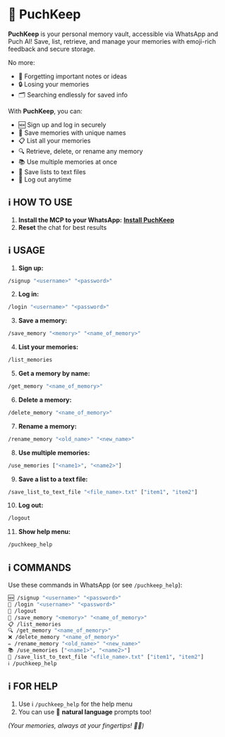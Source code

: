 # 🧠 PuchKeep

**PuchKeep** is your personal memory vault, accessible via WhatsApp and Puch AI! Save, list, retrieve, and manage your memories with emoji-rich feedback and secure storage.

No more:

- 📝 Forgetting important notes or ideas
- 🔒 Losing your memories
- 🗂️ Searching endlessly for saved info

With **PuchKeep**, you can:

- 🆕 Sign up and log in securely
- 💾 Save memories with unique names
- 📋 List all your memories
- 🔍 Retrieve, delete, or rename any memory
- 📚 Use multiple memories at once
- 📄 Save lists to text files
- 🚪 Log out anytime

## ℹ️ HOW TO USE

1. **Install the MCP to your WhatsApp:**
   [**Install PuchKeep**](https://puch.ai/mcp/your-link-here)
2. **Reset** the chat for best results

## ℹ️ USAGE

1. **Sign up:**

```bash
/signup "<username>" "<password>"
```

2. **Log in:**

```bash
/login "<username>" "<password>"
```

3. **Save a memory:**

```bash
/save_memory "<memory>" "<name_of_memory>"
```

4. **List your memories:**

```bash
/list_memories
```

5. **Get a memory by name:**

```bash
/get_memory "<name_of_memory>"
```

6. **Delete a memory:**

```bash
/delete_memory "<name_of_memory>"
```

7. **Rename a memory:**

```bash
/rename_memory "<old_name>" "<new_name>"
```

8. **Use multiple memories:**

```bash
/use_memories ["<name1>", "<name2>"]
```

9. **Save a list to a text file:**

```bash
/save_list_to_text_file "<file_name>.txt" ["item1", "item2"]
```

10. **Log out:**

```bash
/logout
```

11. **Show help menu:**

```bash
/puchkeep_help
```

## ℹ️ COMMANDS

Use these commands in WhatsApp (or see `/puchkeep_help`):

```bash
🆕 /signup "<username>" "<password>"
🔑 /login "<username>" "<password>"
🚪 /logout
💾 /save_memory "<memory>" "<name_of_memory>"
📋 /list_memories
🔍 /get_memory "<name_of_memory>"
❌ /delete_memory "<name_of_memory>"
✏️ /rename_memory "<old_name>" "<new_name>"
📚 /use_memories ["<name1>", "<name2>"]
📄 /save_list_to_text_file "<file_name>.txt" ["item1", "item2"]
ℹ️ /puchkeep_help
```

## ℹ️ FOR HELP

1. Use ℹ️ `/puchkeep_help` for the help menu
2. You can use 🤖 **natural language** prompts too!

_(Your memories, always at your fingertips! 🧠✨)_

